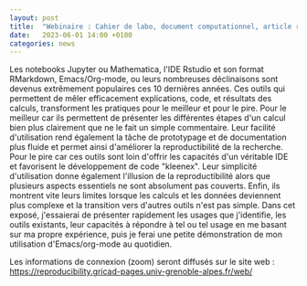 ```yaml
---
layout: post
title:  "Webinaire : Cahier de labo, document computationnel, article reproductible. Emacs/Org-mode: One ring to rule them all? "
date:   2023-06-01 14:00 +0100
categories: news
---
```


Les notebooks Jupyter ou Mathematica, l'IDE Rstudio et son format
RMarkdown, Emacs/Org-mode, ou leurs nombreuses déclinaisons sont
devenus extrêmement populaires ces 10 dernières années. Ces outils qui
permettent de mêler efficacement explications, code, et résultats des
calculs, transforment les pratiques pour le meilleur et pour le
pire. Pour le meilleur car ils permettent de présenter les différentes
étapes d'un calcul bien plus clairement que ne le fait un simple
commentaire. Leur facilité d'utilisation rend également la tâche de
prototypage et de documentation plus fluide et permet ainsi
d'améliorer la reproductibilité de la recherche. Pour le pire car ces
outils sont loin d'offrir les capacités d'un véritable IDE et
favorisent le développement de code "kleenex". Leur simplicité
d'utilisation donne également l'illusion de la reproductibilité alors
que plusieurs aspects essentiels ne sont absolument pas
couverts. Enfin, ils montrent vite leurs limites lorsque les calculs
et les données deviennent plus complexe et la transition vers d'autres
outils n'est pas simple. Dans cet exposé, j'essaierai de présenter
rapidement les usages que j'identifie, les outils existants, leur
capacités à répondre à tel ou tel usage en me basant sur ma propre
expérience, puis je ferai une petite démonstration de mon utilisation
d'Emacs/org-mode au quotidien.


Les informations de connexion (zoom) seront diffusés sur le site web :
https://reproducibility.gricad-pages.univ-grenoble-alpes.fr/web/

